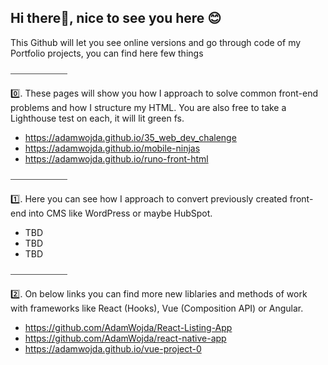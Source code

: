 ## Hi there👋, nice to see you here 😊

This Github will let you see online versions and go through code of my Portfolio projects, you can find here few things

⎯⎯⎯⎯⎯⎯⎯⎯⎯⎯⎯⎯⎯

0️⃣. These pages will show you how I approach to solve common front-end problems and how I structure my HTML. You are also free to take a Lighthouse test on each, it will lit green fs.

- <a href="https://adamwojda.github.io/35_web_dev_chalenge" target="_blank">https://adamwojda.github.io/35_web_dev_chalenge</a>
- <a href="https://adamwojda.github.io/mobile-ninjas" target="_blank">https://adamwojda.github.io/mobile-ninjas</a>
- <a href="https://adamwojda.github.io/runo-front-html" target="_blank">https://adamwojda.github.io/runo-front-html</a>

⎯⎯⎯⎯⎯⎯⎯⎯⎯⎯⎯⎯⎯

1️⃣. Here you can see how I approach to convert previously created front-end into CMS like WordPress or maybe HubSpot.

- TBD
- TBD
- TBD

⎯⎯⎯⎯⎯⎯⎯⎯⎯⎯⎯⎯⎯

2️⃣. On below links you can find more new liblaries and methods of work with frameworks like React (Hooks), Vue (Composition API) or Angular.

- https://github.com/AdamWojda/React-Listing-App
- https://github.com/AdamWojda/react-native-app
- https://adamwojda.github.io/vue-project-0


